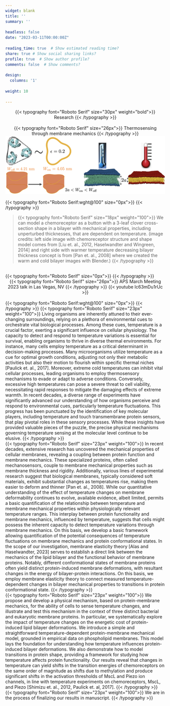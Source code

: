 ```yaml
---
widget: blank
title: ''
summary: ''

headless: false
date: "2023-03-11T00:00:00Z"

reading_time: true  # Show estimated reading time?
share: true # Show social sharing links?
profile: true  # Show author profile?
comments: false  # Show comments?

design:
  columns: '1'

weight: 10

---
```

<center>
{{< typography font="Roboto Serif" size="30px" weight="bold">}}
  Research
{{< /typography >}}
</center>
<br>
<center>
{{< typography font="Roboto Serif" size="26px">}}
  Thermosensing through membrane mechanics
{{< /typography >}}
</center>
<img src="thermosensing_cover.png">

{{< typography font="Roboto Serif:wght@100" size="0px">}}
{{< /typography >}}
> {{< typography font="Roboto Serif" size="18px" weight="100">}}
    We can model a chemoreceptor as a button with a 3-leaf clover cross-section shape in a bilayer with mechanical properties, including unperturbed thicknesses, that are dependent on temperature. (image credits: left side image with chemoreceptor structure and shape model comes from [Liu et. al., 2012, Haselwandter and Wingreen, 2014] and right side with warmer temperature decreasing bilayer thickness concept is from [Pan et. al., 2008] where we created the warm and cold bilayer images with Blender.)
  {{< /typography >}}

<br>
{{< typography font="Roboto Serif" size="0px">}}
{{< /typography >}}
<center>
{{< typography font="Roboto Serif" size="26px">}}
  APS March Meeting 2023 talk in Las Vegas, NV
{{< /typography >}}
{{< youtube lc63mDu1rUc >}}
</center>
<br>
{{< typography font="Roboto Serif:wght@100" size="0px">}}
{{< /typography >}}
{{< typography font="Roboto Serif" size="23px" weight="100">}}
  Living organisms are inherently attuned to their ever-changing surroundings, relying on a plethora of environmental cues to orchestrate vital biological processes. Among these cues, temperature is a crucial factor, exerting a significant influence on cellular physiology. The capacity to detect and respond to temperature variations is essential for survival, enabling organisms to thrive in diverse thermal environments. For instance, many cells employ temperature as a critical determinant in decision-making processes. Many microorganisms utilize temperature as a cue for optimal growth conditions, adjusting not only their metabolic activities but also their motion to flourish within specific thermal niches [Paulick et. al., 2017]. Moreover, extreme cold temperatures can inhibit vital cellular processes, leading organisms to employ thermosensory mechanisms to evade or adapt to adverse conditions. Conversely, excessive high temperatures can pose a severe threat to cell viability, necessitating rapid responses to mitigate the damaging effects of extreme warmth. In recent decades, a diverse range of experiments have significantly advanced our understanding of how organisms perceive and respond to environmental cues, particularly temperature fluctuations. This progress has been punctuated by the identification of key molecular players, including temperature and touch transmembrane protein sensors, that play pivotal roles in these sensory processes. While these insights have provided valuable pieces of the puzzle, the precise physical mechanisms governing temperature sensing at the molecular level continue to be elusive.
{{< /typography >}}
<br>
{{< typography font="Roboto Serif" size="23px" weight="100">}}
   In recent decades, extensive research has uncovered the mechanical properties of cellular membranes, revealing a coupling between protein function and membrane mechanics. These specialized proteins, often called mechanosensors, couple to membrane mechanical properties such as membrane thickness and rigidity. Additionally, various lines of experimental research suggest that biological membranes, typically considered soft materials, exhibit substantial changes as temperatures rise, making them easier to deform and thinner [Pan et. al., 2008]. While our quantitative understanding of the effect of temperature changes on membrane deformability continues to evolve, available evidence, albeit limited, permits a basic quantification of the relationship between temperature and membrane mechanical properties within physiologically relevant temperature ranges. This interplay between protein functionality and membrane mechanics, influenced by temperature, suggests that cells might possess the inherent capacity to detect temperature variations through membrane mechanics. On this basis, we develop a basic framework  allowing quantification of the potential consequences of temperature fluctuations on membrane mechanics and protein conformational states. In the scope of our investigation, membrane elasticity theory [Alas and Haselwandter, 2023] serves to establish a direct link between the mechanics of the lipid bilayer and the functional behavior of membrane proteins. Notably, different conformational states of membrane proteins often yield distinct protein-induced membrane deformations, with resultant changes in the energy of bilayer-protein interactions. On this basis, we employ membrane elasticity theory to connect measured temperature-dependent changes in bilayer mechanical properties to transitions in protein conformational state.
{{< /typography >}}
<br>
{{< typography font="Roboto Serif" size="23px" weight="100">}}
We propose and develop a physical mechanism, based on protein-membrane mechanics, for the ability of cells to sense temperature changes, and illustrate and test this mechanism in the context of three distinct bacterial and eukaryotic membrane proteins. In particular, we systematically explore the impact of temperature changes on the energetic cost of protein-induced lipid bilayer deformations. We introduce a simple and straightforward temperature-dependent protein-membrane mechanical model, grounded in empirical data on phospholipid membranes. This model lays the foundation for understanding how temperature influences protein-induced bilayer deformations. We also demonstrate how to model transitions in protein shape, providing a framework for studying how temperature affects protein functionality. Our results reveal that changes in temperature can yield shifts in the transition energies of chemoreceptors on the same order of magnitude as shifts due to methylation and produce significant shifts in the activation thresholds of MscL and Piezo ion channels, in line with temperature experiments on chemoreceptors, MscL, and Piezo [Shimizu et. al., 2012, Paulick et. al, 2017].
{{< /typography >}}
<br>
{{< typography font="Roboto Serif" size="23px" weight="100">}}
We are in the process of finalizing our results in manuscript.
{{< /typography >}}
